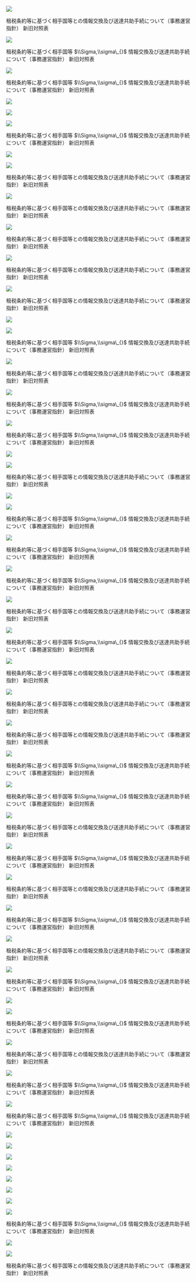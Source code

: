 ![](https://www.nta.go.jp/tmp/6b73ce49-8fd4-4ded-be60-4c013332e4ef/images/b85fe56c4b4364dfe052c2396e85450aa7a9672831018e96480ce2fb4ce9f710.jpg)

租税条約等に基づく相手国等との情報交換及び送達共助手続について（事務運営指針） 新旧対照表

![](https://www.nta.go.jp/tmp/6b73ce49-8fd4-4ded-be60-4c013332e4ef/images/0e86c572ca684bd12ad9aeb4b9f0e97848cfeabf96e77bb3101705c65cd84efd.jpg)

租税条約等に基づく相手国等 $\\Sigma,\\sigma\_{}$ 情報交換及び送達共助手続について（事務運営指針） 新旧対照表

![](https://www.nta.go.jp/tmp/6b73ce49-8fd4-4ded-be60-4c013332e4ef/images/0af613ead0db20954dbaef045cdfb9c35f0d35087492ac06ae2ed998f2be05db.jpg)

租税条約等に基づく相手国等 $\\Sigma,\\sigma\_{}$ 情報交換及び送達共助手続について（事務運営指針） 新旧対照表

![](https://www.nta.go.jp/tmp/6b73ce49-8fd4-4ded-be60-4c013332e4ef/images/d89b9adc5b2f29687ff26c528f622d89ea36971252328de66d1f90347fb6ab6c.jpg)

![](https://www.nta.go.jp/tmp/6b73ce49-8fd4-4ded-be60-4c013332e4ef/images/7c89d6989cf71be2c02d54409ade7899276d649a25428d7fac5fc997cadc2712.jpg)

![](https://www.nta.go.jp/tmp/6b73ce49-8fd4-4ded-be60-4c013332e4ef/images/c31a6e04434451994d53fb3df66b0816b5e34791ee5c66bcab26478b02d29659.jpg)

租税条約等に基づく相手国等 $\\Sigma,\\sigma\_{}$ 情報交換及び送達共助手続について（事務運営指針） 新旧対照表

![](https://www.nta.go.jp/tmp/6b73ce49-8fd4-4ded-be60-4c013332e4ef/images/1357410d4f2dbd7ec76a6f54af50ecb08c4b490ab6f783921e27cdec2ad3bf2e.jpg)

![](https://www.nta.go.jp/tmp/6b73ce49-8fd4-4ded-be60-4c013332e4ef/images/97a908ff99f103aee805278df461939f94657819ebd5eff12cab0ad70e988c2f.jpg)

租税条約等に基づく相手国等との情報交換及び送達共助手続について（事務運営指針） 新旧対照表

![](https://www.nta.go.jp/tmp/6b73ce49-8fd4-4ded-be60-4c013332e4ef/images/6cff8797252b262bf79dca65e1872aca5d2b2692cc21f3626cd2560d02e550aa.jpg)

租税条約等に基づく相手国等との情報交換及び送達共助手続について（事務運営指針） 新旧対照表

![](https://www.nta.go.jp/tmp/6b73ce49-8fd4-4ded-be60-4c013332e4ef/images/0f95916a9b976a02563684d36912deb2d7c12edf6424616d8e0e5e51b24cedea.jpg)

租税条約等に基づく相手国等との情報交換及び送達共助手続について（事務運営指針） 新旧対照表

![](https://www.nta.go.jp/tmp/6b73ce49-8fd4-4ded-be60-4c013332e4ef/images/bbb1210b07eab7b8ad62ba2e3a0b50644b9d35af4375d7ad70438f5f3d96105e.jpg)

租税条約等に基づく相手国等との情報交換及び送達共助手続について（事務運営指針） 新旧対照表

![](https://www.nta.go.jp/tmp/6b73ce49-8fd4-4ded-be60-4c013332e4ef/images/0f1e17a55d2751eeb75a437ed2030ef03581be9cb57551f2bbea6e61ab10ad5f.jpg)

租税条約等に基づく相手国等との情報交換及び送達共助手続について（事務運営指針） 新旧対照表

![](https://www.nta.go.jp/tmp/6b73ce49-8fd4-4ded-be60-4c013332e4ef/images/b3ecf5f3aab7b42c40429a496a5c867b250fd6bb60b089236b88edc08cab604e.jpg)

![](https://www.nta.go.jp/tmp/6b73ce49-8fd4-4ded-be60-4c013332e4ef/images/b9ad5c2fe0a71818725b2a4c9b4cfcbcf01d8a8216336fa8d096d6038f3d535d.jpg)

租税条約等に基づく相手国等 $\\Sigma,\\sigma\_{}$ 情報交換及び送達共助手続について（事務運営指針） 新旧対照表

![](https://www.nta.go.jp/tmp/6b73ce49-8fd4-4ded-be60-4c013332e4ef/images/6e9c75d1787ca5522352a071d7ff5a269c2c7a97d449491463ad176c625705cf.jpg)

租税条約等に基づく相手国等との情報交換及び送達共助手続について（事務運営指針） 新旧対照表

![](https://www.nta.go.jp/tmp/6b73ce49-8fd4-4ded-be60-4c013332e4ef/images/cdf9b2c0d1db23eba68f16e01863aabdc9dbbce7a3bbc16b51859ef780b3468c.jpg)

租税条約等に基づく相手国等 $\\Sigma,\\sigma\_{}$ 情報交換及び送達共助手続について（事務運営指針） 新旧対照表

![](https://www.nta.go.jp/tmp/6b73ce49-8fd4-4ded-be60-4c013332e4ef/images/ce92895f95d1a7cddc08deec536f1fcdd487a2fcb206cf847ec4b607040095c6.jpg)

租税条約等に基づく相手国等 $\\Sigma,\\sigma\_{}$ 情報交換及び送達共助手続について（事務運営指針） 新旧対照表

![](https://www.nta.go.jp/tmp/6b73ce49-8fd4-4ded-be60-4c013332e4ef/images/b3d2ec99969ac8be4780f137648332fd56bbd1c5d94abd91d6c498b8b9858904.jpg)

![](https://www.nta.go.jp/tmp/6b73ce49-8fd4-4ded-be60-4c013332e4ef/images/a4df69fee2d7cd90362c3891f59c51a23cd246dcb541d5e499d3f27896e5a0d6.jpg)

租税条約等に基づく相手国等との情報交換及び送達共助手続について（事務運営指針） 新旧対照表

![](https://www.nta.go.jp/tmp/6b73ce49-8fd4-4ded-be60-4c013332e4ef/images/973aa40f0c966f8d0f48643adafbf2c9533f8c19b7830f40939f20db3191eec9.jpg)

![](https://www.nta.go.jp/tmp/6b73ce49-8fd4-4ded-be60-4c013332e4ef/images/8fb74bbb59a9b91e8f50abb68df52bb07c7dd8bd165eddc4fea2fdeaee0748a0.jpg)

租税条約等に基づく相手国等 $\\Sigma,\\sigma\_{}$ 情報交換及び送達共助手続について（事務運営指針） 新旧対照表

![](https://www.nta.go.jp/tmp/6b73ce49-8fd4-4ded-be60-4c013332e4ef/images/aabe8c224803f638125393253ccacf935cebcaa3ec86366d0cf4d8769c111fa0.jpg)

租税条約等に基づく相手国等 $\\Sigma,\\sigma\_{}$ 情報交換及び送達共助手続について（事務運営指針） 新旧対照表

![](https://www.nta.go.jp/tmp/6b73ce49-8fd4-4ded-be60-4c013332e4ef/images/8c845391db6d57c6788e596e38870902c69d7f999600074b81c1b6e6ac13c6ea.jpg)

租税条約等に基づく相手国等 $\\Sigma,\\sigma\_{}$ 情報交換及び送達共助手続について（事務運営指針） 新旧対照表

![](https://www.nta.go.jp/tmp/6b73ce49-8fd4-4ded-be60-4c013332e4ef/images/a16f5c9576f030fef4c21d4e9646b51a6c136e22450fe4ebbf07b1efae3230b4.jpg)

租税条約等に基づく相手国等との情報交換及び送達共助手続について（事務運営指針） 新旧対照表

![](https://www.nta.go.jp/tmp/6b73ce49-8fd4-4ded-be60-4c013332e4ef/images/1c2217182b1da483bd97bd90431942f0f0b4d7feafe11f557b3c6c7791fbaae3.jpg)

租税条約等に基づく相手国等 $\\Sigma,\\sigma\_{}$ 情報交換及び送達共助手続について（事務運営指針） 新旧対照表

![](https://www.nta.go.jp/tmp/6b73ce49-8fd4-4ded-be60-4c013332e4ef/images/08db316f915e522f56267c40034861a90682604f67144b7c82e302e6b39f81bc.jpg)

租税条約等に基づく相手国等との情報交換及び送達共助手続について（事務運営指針） 新旧対照表

![](https://www.nta.go.jp/tmp/6b73ce49-8fd4-4ded-be60-4c013332e4ef/images/f0f0d84a7bf3ca2ca407d07ba7feafd445a3df4ad65a523a0cb39e9259a7c847.jpg)

租税条約等に基づく相手国等との情報交換及び送達共助手続について（事務運営指針） 新旧対照表

![](https://www.nta.go.jp/tmp/6b73ce49-8fd4-4ded-be60-4c013332e4ef/images/09bbfd856390711f068fdebd973535d329be995aacc11ddc45b2b77d58fd71de.jpg)

租税条約等に基づく相手国等との情報交換及び送達共助手続について（事務運営指針） 新旧対照表

![](https://www.nta.go.jp/tmp/6b73ce49-8fd4-4ded-be60-4c013332e4ef/images/5d02b70d66b5ddf4dc27504399630a282e9241dcaf85c6c926aa6b85005ad017.jpg)

租税条約等に基づく相手国等 $\\Sigma,\\sigma\_{}$ 情報交換及び送達共助手続について（事務運営指針） 新旧対照表

![](https://www.nta.go.jp/tmp/6b73ce49-8fd4-4ded-be60-4c013332e4ef/images/5c0f11027411098e4d51e4b8c1a9fdc687d89b6b0d57162e4380516b04c61ec7.jpg)

租税条約等に基づく相手国等 $\\Sigma,\\sigma\_{}$ 情報交換及び送達共助手続について（事務運営指針） 新旧対照表

![](https://www.nta.go.jp/tmp/6b73ce49-8fd4-4ded-be60-4c013332e4ef/images/6ec863efac7c1db358e72fbc6f119a1859d7b4666b1b82db5c22891eb1a48562.jpg)

租税条約等に基づく相手国等との情報交換及び送達共助手続について（事務運営指針） 新旧対照表

![](https://www.nta.go.jp/tmp/6b73ce49-8fd4-4ded-be60-4c013332e4ef/images/24239987f0a7a1c7c69583ef2a5e083eabed91898ddae4dbdf9ea1c73a7cd979.jpg)

租税条約等に基づく相手国等 $\\Sigma,\\sigma\_{}$ 情報交換及び送達共助手続について（事務運営指針） 新旧対照表

![](https://www.nta.go.jp/tmp/6b73ce49-8fd4-4ded-be60-4c013332e4ef/images/adcd0438f384e9489d1977e7f077f342f2a0deda7c7dccdce014bc5b0e27eaa3.jpg)

租税条約等に基づく相手国等との情報交換及び送達共助手続について（事務運営指針） 新旧対照表

![](https://www.nta.go.jp/tmp/6b73ce49-8fd4-4ded-be60-4c013332e4ef/images/37b86969ac30d8b8212933e3a1d151becf34a3f2a79c03ba39153997fe205842.jpg)

租税条約等に基づく相手国等 $\\Sigma,\\sigma\_{}$ 情報交換及び送達共助手続について（事務運営指針） 新旧対照表

![](https://www.nta.go.jp/tmp/6b73ce49-8fd4-4ded-be60-4c013332e4ef/images/6be1ab3c053515232b59663d0b95b77b14810da52d31bffc288c02267cd87465.jpg)

租税条約等に基づく相手国等との情報交換及び送達共助手続について（事務運営指針） 新旧対照表

![](https://www.nta.go.jp/tmp/6b73ce49-8fd4-4ded-be60-4c013332e4ef/images/0abda0c10532d17057937eb74a5ab9f24858f534d9d40c1263da5e72faea3a1c.jpg)

租税条約等に基づく相手国等 $\\Sigma,\\sigma\_{}$ 情報交換及び送達共助手続について（事務運営指針） 新旧対照表

![](https://www.nta.go.jp/tmp/6b73ce49-8fd4-4ded-be60-4c013332e4ef/images/18b90a5ab2c0e52a317e51bb40b8064595047effe293c0c68ae5da61f797fa12.jpg)

![](https://www.nta.go.jp/tmp/6b73ce49-8fd4-4ded-be60-4c013332e4ef/images/532cf042c3cde02407a4a69263e394dfa06a7c2babe6e2d657a6830a98d65a76.jpg)

租税条約等に基づく相手国等 $\\Sigma,\\sigma\_{}$ 情報交換及び送達共助手続について（事務運営指針） 新旧対照表

![](https://www.nta.go.jp/tmp/6b73ce49-8fd4-4ded-be60-4c013332e4ef/images/69b71c3fee870f8252844acbe4dbf0c152b98c1299a319483026ff230ba523da.jpg)

租税条約等に基づく相手国等との情報交換及び送達共助手続について（事務運営指針） 新旧対照表

![](https://www.nta.go.jp/tmp/6b73ce49-8fd4-4ded-be60-4c013332e4ef/images/74a8763cc7fb90f9cf2ab64c45662082a6427e7bdd1a0fe847e48b80df8ac59d.jpg)

租税条約等に基づく相手国等 $\\Sigma,\\sigma\_{}$ 情報交換及び送達共助手続について（事務運営指針） 新旧対照表

![](https://www.nta.go.jp/tmp/6b73ce49-8fd4-4ded-be60-4c013332e4ef/images/cfb67233a73823017d92a1b3a7e9b58fbb4eff81ead089210a835ed303f325b8.jpg)

租税条約等に基づく相手国等 $\\Sigma,\\sigma\_{}$ 情報交換及び送達共助手続について（事務運営指針） 新旧対照表

![](https://www.nta.go.jp/tmp/6b73ce49-8fd4-4ded-be60-4c013332e4ef/images/d4fde49851ecae9274ef8c0e1ecae7b1c0350ccabc856bd0c5ce508ada33faa0.jpg)

![](https://www.nta.go.jp/tmp/6b73ce49-8fd4-4ded-be60-4c013332e4ef/images/e617cddd3521f00fe7c6e10c90a203523d95f6baa8d7eda94aef2882a2331bfc.jpg)

![](https://www.nta.go.jp/tmp/6b73ce49-8fd4-4ded-be60-4c013332e4ef/images/3fd4d8c8245b7269e897844fa67b8fc73e3eeacd9eb3070e42f1c3df1cff70b5.jpg)

![](https://www.nta.go.jp/tmp/6b73ce49-8fd4-4ded-be60-4c013332e4ef/images/8b9928a6ebdc3480e8ae1b8e3e69a8808b40ca54c1c37d1593b4a3eaeb2445e2.jpg)

![](https://www.nta.go.jp/tmp/6b73ce49-8fd4-4ded-be60-4c013332e4ef/images/9d79096090b920431c30a40e51816ac5dddb408a56a01029a0957dece8c4e856.jpg)

![](https://www.nta.go.jp/tmp/6b73ce49-8fd4-4ded-be60-4c013332e4ef/images/7c8513a4f79396eee44e93d67fddda919f18561022a14a78deccc727483e6fee.jpg)

![](https://www.nta.go.jp/tmp/6b73ce49-8fd4-4ded-be60-4c013332e4ef/images/c4382c629196dc8cb4e6c1bf9477ec0035233bc9eb945739a7ea332a68124c78.jpg)

![](https://www.nta.go.jp/tmp/6b73ce49-8fd4-4ded-be60-4c013332e4ef/images/c3d256e6e200fbf000e52b7299e6cf9e4ea22fb19b2cbc473284fb2d2012075e.jpg)

租税条約等に基づく相手国等 $\\Sigma,\\sigma\_{}$ 情報交換及び送達共助手続について（事務運営指針） 新旧対照表

![](https://www.nta.go.jp/tmp/6b73ce49-8fd4-4ded-be60-4c013332e4ef/images/d9bcfe239f7fd863235ef6eb0ef06c3e202cfcf887ebcdb42866d2bb473438d7.jpg)

![](https://www.nta.go.jp/tmp/6b73ce49-8fd4-4ded-be60-4c013332e4ef/images/400548a664d4fddc444e5ad01ee8c4da3ce86120480b5bed09bbfa66cdce0663.jpg)

租税条約等に基づく相手国等との情報交換及び送達共助手続について（事務運営指針） 新旧対照表